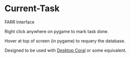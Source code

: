 # Current-Task

FARR Interface

Right click anywhere on pygame to mark task done.

Hover at top of screen (in pygame) to requery the database.

Designed to be used with [Desktop Coral](http://www.donationcoder.com/software/mouser/other-windows-apps/desktopcoral) or some equivalent.
